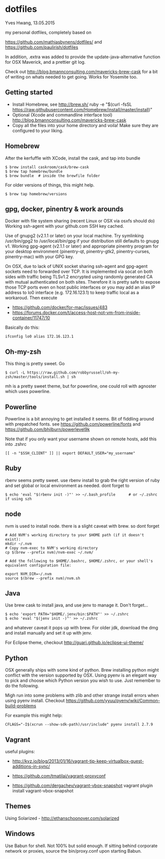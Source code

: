 dotfiles
========
Yves Hwang, 13.05.2015

my personal dotfiles, completely based on

https://github.com/mathiasbynens/dotfiles/ and https://github.com/paulirish/dotfiles

In addition, .extra was added to provide the update-java-alternative function for OSX Maverick, and a prettier git log. 

Check out http://blog.bmannconsulting.com/mavericks-brew-cask for a bit of writing on whats needed to get going. Works for Yosemite too.

Getting started
---------------

* Install Homebrew, see http://brew.sh/
    ruby -e "$(curl -fsSL https://raw.githubusercontent.com/Homebrew/install/master/install)"
* Optional (Xcode and commandline interface tool)
    http://blog.bmannconsulting.com/mavericks-brew-cask
* Copy all the files into your home directory and voila! Make sure they are configured to your liking.

Homebrew
--------
After the kerfuffle with XCode, install the cask, and tap into bundle

    $ brew install caskroom/cask/brew-cask
    $ brew tap homebrew/bundle
    $ brew bundle  # inside the brewfile folder

For older versions of things, this might help.

    $ brew tap homebrew/versions

gpg, docker, pinentry & work arounds
------------------------------------
Docker with file system sharing (recent Linux or OSX via osxfs should do)
Working ssh-agent with your github.com SSH key cached.

Use of gnupg2 (v2.1.1 or later) on your local machine. Try symlinking /usr/bin/gpg2 to /usr/local/bin/gpg if your distribution still defaults to gnupg v1.
Working gpg-agent (v2.1.1 or later) and appropriate pinentry program for your desktop environment (pinentry-qt, pinentry-gtk2, pinentry-curses, pinentry-mac) with your GPG key.

On OSX, due to lack of UNIX socket sharing ssh-agent and gpg-agent sockets need to forwarded over TCP. It is implemented via socat on both sides with traffic being TLSv1.2 encrypted using randomly generated CA with mutual authenticated on both sites. Therefore it is pretty safe to expose those TCP ports even on host public interfaces or you may add an alias IP address to lo0 interface (e.g. 172.16.123.1) to keep traffic local as a workaroud. Then execute

- https://github.com/docker/for-mac/issues/483
- https://forums.docker.com/t/access-host-not-vm-from-inside-container/11747/10

Basically do this:

    ifconfig lo0 alias 172.16.123.1


Oh-my-zsh
---------
This thing is pretty sweet. Go

    $ curl -L https://raw.github.com/robbyrussell/oh-my-zsh/master/tools/install.sh | sh

mh is a pretty sweet theme, but for powerline, one could roll with agnoster which uses powerline.

Powerline
---------
Powerline is a bit annoying to get installed it seems. Bit of fiddling around with prepatched fonts. see https://github.com/powerline/fonts and https://github.com/bhilburn/powerlevel9k

Note that if you only want your username shown on remote hosts, add this into .zshrc

    [[ -n "$SSH_CLIENT" ]] || export DEFAULT_USER="my_username"


Ruby
----
rbenv seems pretty sweet. use rbenv install to grab the right version of ruby and set global or local environment as needed. dont forget to

    $ echo 'eval "$(rbenv init -)"' >> ~/.bash_profile      # or ~/.zshrc if using szh

node
----
nvm is used to install node. there is a slight caveat with brew. so dont forget

    # Add NVM's working directory to your $HOME path (if it doesn't exist):
    mkdir ~/.nvm
    # Copy nvm-exec to NVM's working directory
    cp $(brew --prefix nvm)/nvm-exec ~/.nvm/

    # Add the following to $HOME/.bashrc, $HOME/.zshrc, or your shell's equivalent configuration file:

    export NVM_DIR=~/.nvm
    source $(brew --prefix nvm)/nvm.sh

Java
----
Use brew cask to install java, and use jenv to manage it. Don't forget...

    $ echo 'export PATH="$HOME/.jenv/bin:$PATH"' >> ~/.zshrc
    $ echo 'eval "$(jenv init -)"' >> ~/.zshrc

and whatever caveat it pops up with brew. For older jdk, download the dmg and install manually and set it up with jenv.

For Eclipse theme, checkout http://guari.github.io/eclipse-ui-theme/

Python
------
OSX generally ships with some kind of python. Brew installing python might conflict with the version supported by OSX. Using pyenv is an elegant way to pick and choose which Python version you wish to use. Just remember to do the following.

Migh run into some problems with zlib and other strange install errors when using pyenv install. Checkout https://github.com/yyuu/pyenv/wiki/Common-build-problems

For example this might help: 

    CFLAGS="-I$(xcrun --show-sdk-path)/usr/include" pyenv install 2.7.9

Vagrant
-------
useful plugins:

* http://kvz.io/blog/2013/01/16/vagrant-tip-keep-virtualbox-guest-additions-in-sync/

* https://github.com/tmatilai/vagrant-proxyconf

* https://github.com/dergachev/vagrant-vbox-snapshot vagrant plugin install vagrant-vbox-snapshot

Themes
------
Using Solarized - http://ethanschoonover.com/solarized

Windows
-------
Use Babun for shell. Not 100% but solid enough.
If sitting behind corporate network or proxies, source the bin/proxy.conf upon starting Babun.
